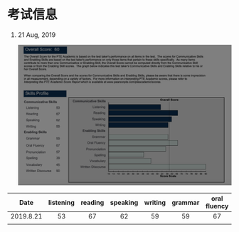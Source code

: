 # 考试信息

1. 21 Aug, 2019

    <img src="./imgs/第一次考试.png">
    
    

|   Date    | listening | reading | speaking | writing | grammar | oral  fluency | pronunciation | spelling | vocabulary | writen discourse |
| :-------: | :-------: | :-----: | :------: | :-----: | :-----: | :-----------: | :-----------: | :------: | :--------: | :--------------: |
| 2019.8.21 |    53     |   67    |    62    |   59    |   59    |      67       |      57       |    39    |     45     |        90        |
|           |           |         |          |         |         |               |               |          |            |                  |

